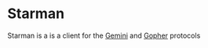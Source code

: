 # Starman
Starman is a is a client for the [Gemini](https://geminiprotocol.net) and [Gopher](https://gopher.floodgap.com/) protocols